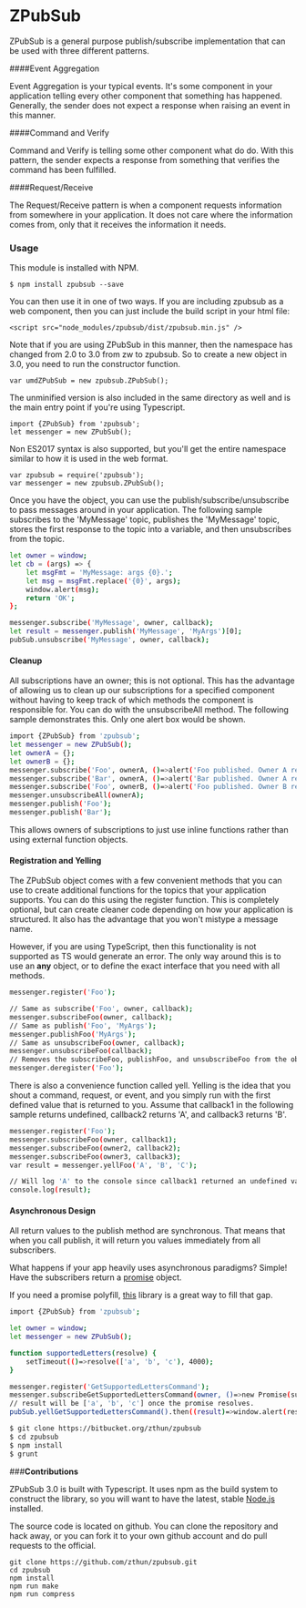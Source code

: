 # **ZPubSub**

ZPubSub is a general purpose publish/subscribe implementation that can be used with three different patterns.  

####Event Aggregation

Event Aggregation is your typical events.  It's some component in your application telling every other component that something has happened.  Generally, the sender does not expect a response when raising an event in this manner.  

####Command and Verify

Command and Verify is telling some other component what do do.  With this pattern, the sender expects a response from something that verifies the command has been fulfilled.  

####Request/Receive

The Request/Receive pattern is when a component requests information from somewhere in your application.  It does not care where the information comes from, only that it receives the information it needs.

### **Usage**

This module is installed with NPM.  

```
$ npm install zpubsub --save
```

You can then use it in one of two ways.  If you are including zpubsub as a web component, then you can just include the build script in your html file:

```
<script src="node_modules/zpubsub/dist/zpubsub.min.js" />
```

Note that if you are using ZPubSub in this manner, then the namespace has changed from 2.0 to 3.0 from zw to zpubsub.  So to create a new object in 3.0, you need to run the constructor function.

```
var umdZPubSub = new zpubsub.ZPubSub();
```

The unminified version is also included in the same directory as well and is the main entry point if you're using Typescript.   

```
import {ZPubSub} from 'zpubsub';
let messenger = new ZPubSub();
```

Non ES2017 syntax is also supported, but you'll get the entire namespace similar to how it is used in the web format.

```
var zpubsub = require('zpubsub');
var messenger = new zpubsub.ZPubSub();
```

Once you have the object, you can use the publish/subscribe/unsubscribe to pass messages around in your application.  The following sample subscribes to the 'MyMessage' topic, publishes the 'MyMessage' topic, stores the first response to the topic into a variable, and then unsubscribes from the topic.

```sh
let owner = window;
let cb = (args) => {
	let msgFmt = 'MyMessage: args {0}.';
	let msg = msgFmt.replace('{0}', args);
    window.alert(msg); 
    return 'OK';
};

messenger.subscribe('MyMessage', owner, callback);
let result = messenger.publish('MyMessage', 'MyArgs')[0];
pubSub.unsubscribe('MyMessage', owner, callback);
```

#### Cleanup

All subscriptions have an owner; this is not optional.  This has the advantage of allowing us to clean up our subscriptions for a specified component without having to keep track of which methods the component is responsible for.  You can do with the unsubscribeAll method.  The following sample demonstrates this.  Only one alert box would be shown.  

```sh
import {ZPubSub} from 'zpubsub';
let messenger = new ZPubSub();
let ownerA = {};
let ownerB = {};
messenger.subscribe('Foo', ownerA, ()=>alert('Foo published. Owner A received.'));
messenger.subscribe('Bar', ownerA, ()=>alert('Bar published. Owner A received.'));
messenger.subscribe('Foo', ownerB, ()=>alert('Foo published. Owner B received.'));
messenger.unsubscribeAll(ownerA);
messenger.publish('Foo');
messenger.publish('Bar');
```

This allows owners of subscriptions to just use inline functions rather than using external function objects.

#### Registration and Yelling

The ZPubSub object comes with a few convenient methods that you can use to create additional functions for the topics that your application supports.  You can do this using the register function.  This is completely optional, but can create cleaner code depending on how your application is structured.  It also has the advantage that you won't mistype a message name.

However, if you are using TypeScript, then this functionality is not supported as TS would generate an error.  The only way around this is to use an **any** object, or to define the exact interface that you need with all methods.  

```sh
messenger.register('Foo');

// Same as subscribe('Foo', owner, callback);
messenger.subscribeFoo(owner, callback);
// Same as publish('Foo', 'MyArgs');
messenger.publishFoo('MyArgs');
// Same as unsubscribeFoo(owner, callback);
messenger.unsubscribeFoo(callback);
// Removes the subscribeFoo, publishFoo, and unsubscribeFoo from the object.
messenger.deregister('Foo');
```

There is also a convenience function called yell.  Yelling is the idea that you shout a command, request, or event, and you simply run with the first defined value that is returned to you.  Assume that callback1 in the following sample returns undefined, callback2 returns 'A', and callback3 returns 'B'.

```sh
messenger.register('Foo');
messenger.subscribeFoo(owner, callback1);
messenger.subscribeFoo(owner2, callback2);
messenger.subscribeFoo(owner3, callback3);
var result = messenger.yellFoo('A', 'B', 'C');

// Will log 'A' to the console since callback1 returned an undefined value.
console.log(result);
```

#### Asynchronous Design

All return values to the publish method are synchronous.  That means that when you call publish, it will return you values immediately from all subscribers.  

What happens if your app heavily uses asynchronous paradigms?  Simple!  Have the subscribers return a [promise](https://developer.mozilla.org/en-US/docs/Web/JavaScript/Reference/Global_Objects/Promise) object.

If you need a promise polyfill, [this](https://github.com/taylorhakes/promise-polyfill) library is a great way to fill that gap.

```sh
import {ZPubSub} from 'zpubsub';

let owner = window;
let messenger = new ZPubSub();

function supportedLetters(resolve) {
	setTimeout(()=>resolve(['a', 'b', 'c'), 4000);
}

messenger.register('GetSupportedLettersCommand');
messenger.subscribeGetSupportedLettersCommand(owner, ()=>new Promise(supportedLetters));
// result will be ['a', 'b', 'c'] once the promise resolves.
pubSub.yellGetSupportedLettersCommand().then((result)=>window.alert(result));
```





```sh
$ git clone https://bitbucket.org/zthun/zpubsub
$ cd zpubsub
$ npm install
$ grunt
```

###**Contributions**

ZPubSub 3.0 is built with Typescript.  It uses npm as the build system to construct the library, so you will want to have the latest, stable [Node.js](https://nodejs.org/en/) installed.  

The source code is located on github.  You can clone the repository and hack away, or you can fork it to your own github account and do pull requests to the official.  

```
git clone https://github.com/zthun/zpubsub.git
cd zpubsub
npm install
npm run make
npm run compress
```

